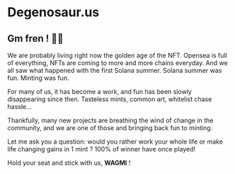 # Degenosaur.us

## Gm fren ! 👋🏻

We are probably living right now the golden age of the NFT. Opensea is full of everything, NFTs are coming to more and more chains everyday. And we all saw what happened with the first Solana summer. Solana summer was fun. Minting was fun.

For many of us, it has become a work, and fun has been slowly disappearing since then. Tasteless mints, common art, whitelist chase hassle…

Thankfully, many new projects are breathing the wind of change in the community, and we are one of those and bringing back fun to minting.

Let me ask you a question: would you rather work your whole life or make life changing gains in 1 mint ? 100% of winner have once played!

Hold your seat and stick with us, **WAGMI** ! 
